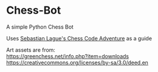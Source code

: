 # Chess-Bot
A simple Python Chess Bot

Uses [Sebastian Lague's Chess Code Adventure](https://youtu.be/U4ogK0MIzqk?list=PLFt_AvWsXl0cvHyu32ajwh2qU1i6hl77c) as a guide  

Art assets are from:  
https://greenchess.net/info.php?item=downloads  
https://creativecommons.org/licenses/by-sa/3.0/deed.en  


